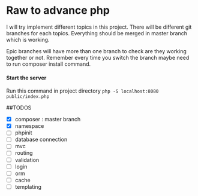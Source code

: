 # Raw to advance php
I will try implement different topics in this project. There will be different git branches for each topics. Everything should be merged in master branch which is working. 

Epic branches will have  more than one branch to check are they working together or not. Remember every time you switch the branch maybe need to run composer install command.  

#### Start the server 
Run this command in project directory `php -S localhost:8080 public/index.php`

##TODOS
- [X] composer : master branch 
- [X] namespace   
- [ ] phpinit
- [ ] database connection 
- [ ] mvc  
- [ ] routing   
- [ ] validation   
- [ ] login    
- [ ] orm    
- [ ] cache    
- [ ] templating     
